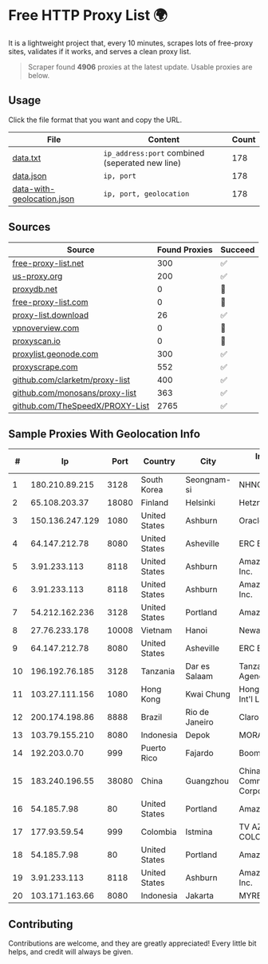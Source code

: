 
# Free HTTP Proxy List 🌍

It is a lightweight project that, every 10 minutes, scrapes lots of free-proxy sites, validates if it works, and serves a clean proxy list.


> Scraper found **4906** proxies at the latest update. Usable proxies are below.

## Usage

Click the file format that you want and copy the URL.


|File|Content|Count|
|----|-------|-----|
|[data.txt](https://raw.githubusercontent.com/themiralay/Proxy-List-World/master/data.txt)|`ip_address:port` combined (seperated new line)|178|
|[data.json](https://raw.githubusercontent.com/themiralay/Proxy-List-World/master/data.json)|`ip, port`|178|
|[data-with-geolocation.json](https://raw.githubusercontent.com/themiralay/Proxy-List-World/master/data-with-geolocation.json)|`ip, port, geolocation`|178|

## Sources

|Source|Found Proxies|Succeed|
|------|-------------|-------|
|[free-proxy-list.net](https://free-proxy-list.net)|300|✅|
|[us-proxy.org](https://www.us-proxy.org)|200|✅|
|[proxydb.net](http://proxydb.net)|0|🚫|
|[free-proxy-list.com](https://free-proxy-list.com/?page=&port=&type%5B%5D=http&type%5B%5D=https&up_time=0&search=Search)|0|🚫|
|[proxy-list.download](https://www.proxy-list.download/HTTP)|26|✅|
|[vpnoverview.com](https://vpnoverview.com/privacy/anonymous-browsing/free-proxy-servers)|0|🚫|
|[proxyscan.io](https://www.proxyscan.io)|0|🚫|
|[proxylist.geonode.com](https://proxylist.geonode.com/api/proxy-list?limit=300&page=1&sort_by=lastChecked&sort_type=desc&protocols=http,https)|300|✅|
|[proxyscrape.com](https://api.proxyscrape.com/v2/?request=displayproxies&protocol=http&timeout=10000&country=all&ssl=all&anonymity=all)|552|✅|
|[github.com/clarketm/proxy-list](https://raw.githubusercontent.com/clarketm/proxy-list/master/proxy-list-raw.txt)|400|✅|
|[github.com/monosans/proxy-list](https://raw.githubusercontent.com/monosans/proxy-list/main/proxies/http.txt)|363|✅|
|[github.com/TheSpeedX/PROXY-List](https://raw.githubusercontent.com/TheSpeedX/PROXY-List/master/http.txt)|2765|✅|


## Sample Proxies With Geolocation Info

|#|Ip|Port|Country|City|Internet Service Provider|
|-|--|----|-------|----|-------------------------|
|1|180.210.89.215|3128|South Korea|Seongnam-si|NHNCLOUD|
|2|65.108.203.37|18080|Finland|Helsinki|Hetzner Online GmbH|
|3|150.136.247.129|1080|United States|Ashburn|Oracle Corporation|
|4|64.147.212.78|8080|United States|Asheville|ERC Broadband|
|5|3.91.233.113|8118|United States|Ashburn|Amazon Technologies Inc.|
|6|3.91.233.113|8118|United States|Ashburn|Amazon Technologies Inc.|
|7|54.212.162.236|3128|United States|Portland|Amazon.com, Inc.|
|8|27.76.233.178|10008|Vietnam|Hanoi|Newass2011xDSLHCMC|
|9|64.147.212.78|8080|United States|Asheville|ERC Broadband|
|10|196.192.76.185|3128|Tanzania|Dar es Salaam|Tanzania e-Government Agency|
|11|103.27.111.156|1080|Hong Kong|Kwai Chung|Hong Kong San Ai Net Int'l Limited|
|12|200.174.198.86|8888|Brazil|Rio de Janeiro|Claro S.A|
|13|103.79.155.210|8080|Indonesia|Depok|MORATELINDO|
|14|192.203.0.70|999|Puerto Rico|Fajardo|Boom NET|
|15|183.240.196.55|38080|China|Guangzhou|China Mobile Communications Corporation|
|16|54.185.7.98|80|United States|Portland|Amazon.com, Inc.|
|17|177.93.59.54|999|Colombia|Istmina|TV AZTECA SUCURSAL COLOMBIA|
|18|54.185.7.98|80|United States|Portland|Amazon.com, Inc.|
|19|3.91.233.113|8118|United States|Ashburn|Amazon Technologies Inc.|
|20|103.171.163.66|8080|Indonesia|Jakarta|MYREPUBLIC|



## Contributing

Contributions are welcome, and they are greatly appreciated! Every
little bit helps, and credit will always be given.


